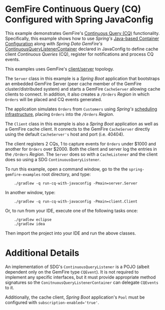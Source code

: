 GemFire Continuous Query (CQ) Configured with Spring JavaConfig
===============================================================

This example demonstrates GemFire's [Continuous Query (CQ)](https://gemfire.docs.pivotal.io/geode/developing/continuous_querying/chapter_overview.html) functionality.
Specifically, this example shows how to use _Spring's_ [Java-based Container Configuration](https://docs.spring.io/spring/docs/current/spring-framework-reference/htmlsingle/#beans-java)
along with _Spring Data GemFire's_ [ContinuousQueryListenerContainer](https://docs.spring.io/spring-data-gemfire/docs/current/reference/html/#apis:cq-container)
declared in JavaConfig to define cache client _Continuous Queries_ (CQ),
register for notifications and process CQ events.

This examples uses GemFire's [client/server](https://gemfire.docs.pivotal.io/geode/topologies_and_comm/cs_configuration/chapter_overview.html)
topology.

The `Server` class in this example is a _Spring Boot_ application that bootstraps
an embedded GemFire Server (peer cache member of the GemFire cluster/distributed system)
and starts a GemFire `CacheServer` allowing cache clients to connect.
In addition, it also creates a `/Orders` _Region_ in which `Orders`
will be placed and CQ events generated.

The application simulates `Orders` from `Customers` using _Spring's_ [scheduling infrastructure](https://docs.spring.io/spring/docs/current/spring-framework-reference/htmlsingle/#scheduling),
placing `Orders` into the `/Orders` _Region_.

The `Client` class in this example is also a _Spring Boot_ application
as well as a GemFire cache client.  It connects to the GemFire `CacheServer` directly
using the default `CacheServer's` host and port (i.e. 40404).

The client registers 2 CQs, 1 to capture events for `Orders` under $1000
and another for `Orders` over $2000.  Both the client and server log
the entries in the `/Orders` _Region_.  The `Server` does so with
a `CacheListener` and the client does so using a SDG `ContinuousQueryListener`.

To run this example, open a command window, go to the the `spring-gemfire-examples` root directory, and type:

        ./gradlew -q run-cq-with-javaconfig -Pmain=server.Server

In another window, type:

        ./gradlew -q run-cq-with-javaconfig -Pmain=client.Client

Or, to run from your IDE, execute one of the following tasks once:

        ./gradlew eclipse
        ./gradlew idea

Then import the project into your IDE and run the above classes.

# Additional Details

An implementation of SDG's `ContinuousQueryListener` is a POJO (albeit dependent only on the GemFire type `CQEvent`).
It is not required to implement any specific interfaces, but it must provide appropriate method signatures
so the `ConitnuousQueryListenerContainer` can delegate `CQEvents` to it.

Additionally, the cache client, _Spring Boot_ application's `Pool`
must be configured with `subscription-enabled='true'`.

